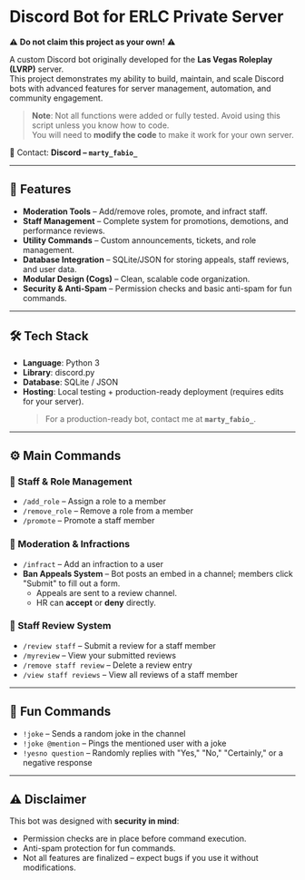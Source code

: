 # Discord Bot for ERLC Private Server  
⚠️ **Do not claim this project as your own!** ⚠️  

A custom Discord bot originally developed for the **Las Vegas Roleplay (LVRP)** server.  
This project demonstrates my ability to build, maintain, and scale Discord bots with advanced features for server management, automation, and community engagement.  

> **Note**: Not all functions were added or fully tested. Avoid using this script unless you know how to code.  
> You will need to **modify the code** to make it work for your own server.  

📩 Contact: **Discord – `marty_fabio_`**  

---

## 📌 Features
- **Moderation Tools** – Add/remove roles, promote, and infract staff.  
- **Staff Management** – Complete system for promotions, demotions, and performance reviews.  
- **Utility Commands** – Custom announcements, tickets, and role management.  
- **Database Integration** – SQLite/JSON for storing appeals, staff reviews, and user data.  
- **Modular Design (Cogs)** – Clean, scalable code organization.  
- **Security & Anti-Spam** – Permission checks and basic anti-spam for fun commands.  

---

## 🛠️ Tech Stack
- **Language**: Python 3  
- **Library**: discord.py
- **Database**: SQLite / JSON  
- **Hosting**: Local testing + production-ready deployment (requires edits for your server).  
  > For a production-ready bot, contact me at **`marty_fabio_`**.  

---

## ⚙️ Main Commands

### 🔹 Staff & Role Management
- `/add_role` – Assign a role to a member  
- `/remove_role` – Remove a role from a member  
- `/promote` – Promote a staff member  

### 🔹 Moderation & Infractions
- `/infract` – Add an infraction to a user  
- **Ban Appeals System** – Bot posts an embed in a channel; members click "Submit" to fill out a form.  
  - Appeals are sent to a review channel.  
  - HR can **accept** or **deny** directly.  

### 🔹 Staff Review System
- `/review staff` – Submit a review for a staff member  
- `/myreview` – View your submitted reviews  
- `/remove staff review` – Delete a review entry  
- `/view staff reviews` – View all reviews of a staff member  

---

## 🎉 Fun Commands
- `!joke` – Sends a random joke in the channel  
- `!joke @mention` – Pings the mentioned user with a joke  
- `!yesno question` – Randomly replies with "Yes," "No," "Certainly," or a negative response  

---

## ⚠️ Disclaimer
This bot was designed with **security in mind**:  
- Permission checks are in place before command execution.  
- Anti-spam protection for fun commands.  
- Not all features are finalized – expect bugs if you use it without modifications.  






